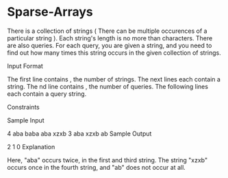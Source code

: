 # Sparse-Arrays

There is a collection of  strings ( There can be multiple occurences of a particular string ). Each string's length is no more than  characters. There are also  queries. For each query, you are given a string, and you need to find out how many times this string occurs in the given collection of  strings.

Input Format

The first line contains , the number of strings.
The next  lines each contain a string.
The nd line contains , the number of queries.
The following  lines each contain a query string.

Constraints

 
 
    

Sample Input

4
aba
baba
aba
xzxb
3
aba
xzxb
ab
Sample Output

2
1
0
Explanation

Here, "aba" occurs twice, in the first and third string. The string "xzxb" occurs once in the fourth string, and "ab" does not occur at all.
